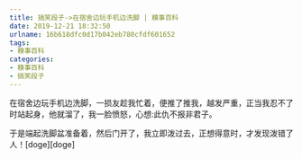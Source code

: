 ```yaml
---
title: 搞笑段子->在宿舍边玩手机边洗脚 | 糗事百科
date: 2019-12-21 18:32:50
urlname: 16b618dfc0d17b042eb780cfdf601652
tags: 
- 糗事百科
categories:
- 糗事百科
- 搞笑段子
---
```

在宿舍边玩手机边洗脚，一损友趁我忙着，便推了推我，越发严重，正当我忍不了时站起身，他就溜了，我一脸愤怒，心想:此仇不报非君子。

于是端起洗脚盆准备着，然后门开了，我立即泼过去，正想得意时，才发现泼错了人！[doge][doge]


